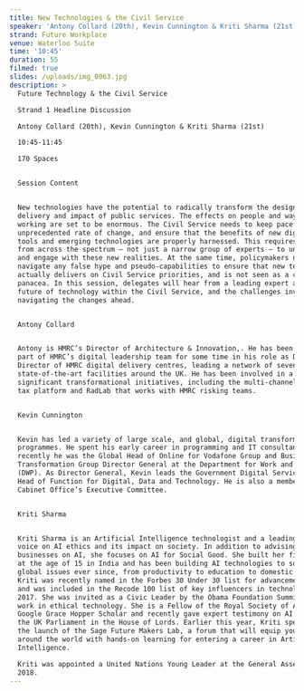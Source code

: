 ```yaml
---
title: New Technologies & the Civil Service
speaker: 'Antony Collard (20th), Kevin Cunnington & Kriti Sharma (21st)'
strand: Future Workplace
venue: Waterloo Suite
time: '10:45'
duration: 55
filmed: true
slides: /uploads/img_0063.jpg
description: >
  Future Technology & the Civil Service

  Strand 1 Headline Discussion

  Antony Collard (20th), Kevin Cunnington & Kriti Sharma (21st)

  10:45-11:45

  170 Spaces


  Session Content


  New technologies have the potential to radically transform the design,
  delivery and impact of public services. The effects on people and ways of
  working are set to be enormous. The Civil Service needs to keep pace with this
  unprecedented rate of change, and ensure that the benefits of new digital
  tools and emerging technologies are properly harnessed. This requires staff
  from across the spectrum – not just a narrow group of experts – to understand
  and engage with these new realities. At the same time, policymakers need to
  navigate any false hype and pseudo-capabilities to ensure that new technology
  actually delivers on Civil Service priorities, and is not seen as a catch-all
  panacea. In this session, delegates will hear from a leading expert about the
  future of technology within the Civil Service, and the challenges involved in
  navigating the changes ahead.


  Antony Collard


  Antony is HMRC’s Director of Architecture & Innovation,. He has been part of
  part of HMRC’s digital leadership team for some time in his role as Deputy
  Director of HMRC digital delivery centres, leading a network of seven
  state-of-the-art facilities around the UK. He has been involved in a range of
  significant transformational initiatives, including the multi-channel digital
  tax platform and RadLab that works with HMRC risking teams.


  Kevin Cunnington


  Kevin has led a variety of large scale, and global, digital transformation
  programmes. He spent his early career in programming and IT consultancy. More
  recently he was the Global Head of Online for Vodafone Group and Business
  Transformation Group Director General at the Department for Work and Pensions
  (DWP). As Director General, Kevin leads the Government Digital Service and is
  Head of Function for Digital, Data and Technology. He is also a member of the
  Cabinet Office’s Executive Committee.


  Kriti Sharma


  Kriti Sharma is an Artificial Intelligence technologist and a leading global
  voice on AI ethics and its impact on society. In addition to advising global
  businesses on AI, she focuses on AI for Social Good. She built her first robot
  at the age of 15 in India and has been building AI technologies to solve
  global issues ever since, from productivity to education to domestic violence.
  Kriti was recently named in the Forbes 30 Under 30 list for advancements in AI
  and was included in the Recode 100 list of key influencers in technology in
  2017. She was invited as a Civic Leader by the Obama Foundation Summit for her
  work in ethical technology. She is a Fellow of the Royal Society of Arts,
  Google Grace Hopper Scholar and recently gave expert testimony on AI Policy to
  the UK Parliament in the House of Lords. Earlier this year, Kriti spearheaded
  the launch of the Sage Future Makers Lab, a forum that will equip young people
  around the world with hands-on learning for entering a career in Artificial
  Intelligence. 

  Kriti was appointed a United Nations Young Leader at the General Assembly in
  2018.
---
```


